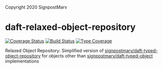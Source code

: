 Copyright 2020 SignpostMarv

# daft-relaxed-object-repository
[![Coverage Status](https://coveralls.io/repos/github/daft-framework/daft-relaxed-object-repository/badge.svg?branch=master)](https://coveralls.io/github/daft-framework/daft-relaxed-object-repository?branch=master)
[![Build Status](https://travis-ci.org/daft-framework/daft-relaxed-object-repository.svg?branch=master)](https://travis-ci.org/daft-framework/daft-relaxed-object-repository)
[![Type Coverage](https://shepherd.dev/github/daft-framework/daft-relaxed-object-repository/coverage.svg)](https://shepherd.dev/github/daft-framework/daft-relaxed-object-repository)

Relaxed Object Repository: Simplified version of [signpostmarv/daft-typed-object-repository](https://github.com/daft-framework/Daft-Typed-Object-Repository) for objects other than [signpostmarv/daft-typed-object](https://github.com/daft-framework/Daft-Typed-Object) implementations
